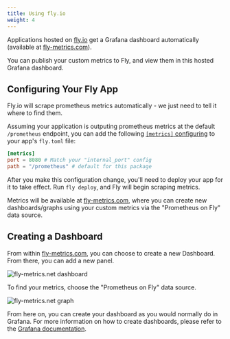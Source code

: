```yaml
---
title: Using fly.io
weight: 4
---
```


Applications hosted on [fly.io](https://fly.io) get a Grafana dashboard automatically (available at [fly-metrics.com](https://fly-metrics.net)).

You can publish your custom metrics to Fly, and view them in this hosted Grafana dashboard.

## Configuring Your Fly App

Fly.io will scrape prometheus metrics automatically - we just need to tell it where to find them.

Assuming your application is outputing prometheus metrics at the default `/prometheus` endpoint, you can add the following [`[metrics]` configuring](https://fly.io/docs/reference/metrics/#custom-metrics) to your app's `fly.toml` file:

```toml
[metrics]
port = 8080 # Match your "internal_port" config
path = "/prometheus" # default for this package
```

After you make this configuration change, you'll need to deploy your app for it to take effect. Run `fly deploy`, and Fly will begin scraping metrics.

Metrics will be available at [fly-metrics.com](https://fly-metrics.net), where you can create new dashboards/graphs using your custom metrics via the "Prometheus on Fly" data source.

## Creating a Dashboard

From within [fly-metrics.com](https://fly-metrics.net), you can choose to create a new Dashboard. From there, you can add a new panel.

![fly-metrics.net dashboard](/docs/laravel-prometheus/v1/images/add-dashboard-fly.png)

To find your metrics, choose the "Prometheus on Fly" data source.

![fly-metrics.net graph](/docs/laravel-prometheus/v1/images/prometheus-source-fly.png)

From here on, you can create your dashboard as you would normally do in Grafana. For more information on how to create dashboards, please refer to the [Grafana documentation](https://grafana.com/docs/grafana/latest/guides/getting_started/).
